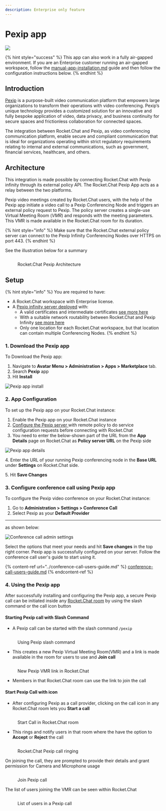 ```yaml
---
description: Enterprise only feature
---
```


# Pexip app

![](<../../../.gitbook/assets/2021-06-10\_22-31-38 (3) (3) (3) (3) (3) (3) (3) (3) (3) (2) (3) (1) (1) (1) (1) (1) (1).jpg>)

{% hint style="success" %}
This app can also work in a fully air-gapped environment. If you are an Enterprise customer running an air-gapped workspace, follow the [manual-app-installation.md](../../../setup-and-administer-rocket.chat/rocket.chat-air-gapped-deployment/manual-app-installation.md "mention") guide and then follow the configuration instructions below.
{% endhint %}

## Introduction

[Pexip](https://www.pexip.com/) is a purpose-built video communication platform that empowers large organizations to transform their operations with video conferencing. Pexip’s unique technology provides a customized solution for an innovative and fully bespoke application of video, data privacy, and business continuity for secure spaces and frictionless collaboration for connected spaces.

The integration between Rocket.Chat and Pexip, as video conferencing communication platform, enable secure and compliant communication that is ideal for organizations operating within strict regulatory requirements relating to internal and external communications, such as government, financial services, healthcare, and others.

## Architecture&#x20;

This integration is made possible by connecting Rocket.Chat with Pexip infinity through its external policy API. The Rocket.Chat Pexip App acts as a relay between the two platforms.

Pexip video meetings created by Rocket.Chat users, with the help of the Pexip app initiate a video call to a Pexip Conferencing Node and triggers an external policy request to Pexip. The policy server creates a single-use Virtual Meeting Room (_VMR_) and responds with the meeting parameters.\
This VMR is made available in the Rocket.Chat room for its duration.

{% hint style="info" %}
Make sure that the Rocket.Chat external policy server can connect to the Pexip Infinity Conferencing Nodes over HTTPS on port 443.
{% endhint %}

See the illustration below for a summary

<figure><img src="../../../.gitbook/assets/RocketChat-Pexip.png" alt=""><figcaption><p>Rocket.Chat Pexip Architecture</p></figcaption></figure>

## Setup

{% hint style="info" %}
You are required to have:

* A Rocket.Chat workspace with Enterprise license.
* A [Pexip infinity server deployed](https://docs.pexip.com/admin/installation\_overview.htm) with:
  * A valid certificates and intermediate certificates [see more here](https://docs.pexip.com/admin/certificate\_management.htm)
  * With a suitable network routability between Rocket.Chat and Pexip Infinity [see more here](https://docs.pexip.com/admin/port\_usage.htm)
  * Only one location for each Rocket.Chat workspace, but that location can contain multiple Conferencing Nodes.
{% endhint %}

### 1. Download the Pexip app

To Download the Pexip app:

1. Navigate to **Avatar Menu > Administration > Apps > Marketplace** tab.
2. Search **Pexip** app
3. Hit **Install**

![Pexip app install](../../../.gitbook/assets/PexipAppInstall.png)

### 2. App Configuration&#x20;

To set up the Pexip app on your Rocket.Chat instance:

1. Enable the Pexip app on your Rocket.Chat instance
2. [Configure the Pexip server ](https://docs.pexip.com/admin/integrate\_policy.htm)with remote policy to do service configuration requests before connecting with Rocket.Chat
3. You need to enter the below-shown part of the URL from the **App Details** page on Rocket.Chat as  **Policy server URL** on the Pexip side

![Pexip app details](../../../.gitbook/assets/PexipAppDetails.png)

4\. Enter the URL of your running Pexip conferencing node in the **Base URL** under **Settings** on Rocket.Chat side.

5\. Hit **Save Changes**

### 3. Configure conference call using Pexip app&#x20;

To configure the Pexip video conference on your Rocket.Chat instance:

1. Go to **Administration > Settings > Conference Call**
2. Select Pexip as your **Default Provider**

****

as shown below:

![ Conference call admin settings](../../../.gitbook/assets/VideoConferenceAdminSettingsForPexip.png)

Select the options that meet your needs and hit **Save changes** in the top right corner. Pexip app is successfully configured on your server. Follow the conference call user's guide to start using it.

{% content-ref url="../conference-call-users-guide.md" %}
[conference-call-users-guide.md](../conference-call-users-guide.md)
{% endcontent-ref %}

### 4. Using the Pexip app

After successfully installing and configuring the Pexip app, a secure Pexip call can be initiated inside any [Rocket.Chat room](../../user-guides/rooms/) by using the slash command or the call icon button

#### Starting Pexip call with Slash Command

* A Pexip call can be started with the slash command `/pexip`

<figure><img src="../../../.gitbook/assets/Using Pexip slashcommand.png" alt=""><figcaption><p>Using Pexip slash command</p></figcaption></figure>

* This creates a new Pexip Virtual Meeting Room(VMR) and a link is made available in the room for users to use and **Join call**

<figure><img src="../../../.gitbook/assets/New Pexip VMR link in RocketChat.png" alt=""><figcaption><p>New Pexip VMR link in Rocket.Chat</p></figcaption></figure>

* Members in that Rocket.Chat room can use the link to join the call&#x20;

#### Start Pexip Call with icon

* After configuring Pexip as a call provider, clicking on the call icon in any Rocket.Chat room lets you **Start a call**&#x20;

<figure><img src="../../../.gitbook/assets/Start Call in RocketChat room.png" alt=""><figcaption><p>Start Call in Rocket.Chat room</p></figcaption></figure>

* This rings and notify users in that room where the have the option to **Accept** or **Reject** the call

<figure><img src="../../../.gitbook/assets/Rocket.Chat Pexip call ringing.png" alt=""><figcaption><p>Rocket.Chat Pexip call ringing</p></figcaption></figure>

On joining the call, they are prompted to provide their details and grant permission for Camera and Microphone usage

<figure><img src="../../../.gitbook/assets/Join Pexip call.png" alt=""><figcaption><p>Join Pexip call</p></figcaption></figure>

The list of users joining the VMR can be seen within Rocket.Chat

<figure><img src="../../../.gitbook/assets/List of users in a Pexip call.png" alt=""><figcaption><p>List of users in a Pexip call</p></figcaption></figure>
